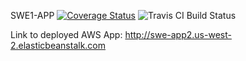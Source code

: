 SWE1-APP
<a href='https://coveralls.io/github/da2853/swe1-app?branch='><img src='https://coveralls.io/repos/github/da2853/swe1-app/badge.svg?branch=dev' alt='Coverage Status' /></a>
<img src="https://app.travis-ci.com/da2853/swe1-app.svg?branch=dev" alt="Travis CI Build Status">

Link to deployed AWS App: http://swe-app2.us-west-2.elasticbeanstalk.com 
